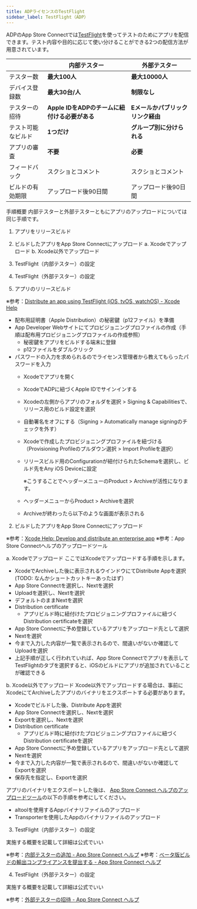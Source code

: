 ```yaml
---
title: ADPライセンスのTestFlight
sidebar_label: TestFlight（ADP）
---
```



ADPのApp Store Connectでは[TestFlight](https://developer.apple.com/jp/testflight/)を使ってテストのためにアプリを配信できます。テスト内容や目的に応じて使い分けることができる2つの配信方法が用意されています。


||内部テスター|外部テスター|
|-|-|-|
|テスター数|**最大100人**|**最大10000人**|
|デバイス登録数|**最大30台/人**|**制限なし**|
|テスターの招待|**Apple IDをADPのチームに紐付ける必要がある**|**Eメールかパブリックリンク経由**|
|テスト可能なビルド|**1つだけ**|**グループ別に分けられる**|
|アプリの審査|**不要**|**必要**|
|フィードバック|スクショとコメント|スクショとコメント|
|ビルドの有効期限|アップロード後90日間|アップロード後90日間|


手順概要
内部テスターと外部テスターともにアプリのアップロードについては同じ手順です。



1. アプリをリリースビルド
2. ビルドしたアプリをApp Store Connectにアップロード
   a. Xcodeでアップロード
   b. Xcode以外でアップロード
3. TestFlight（内部テスター）の設定
4. TestFlight（外部テスター）の設定




1. アプリのリリースビルド


※参考：[Distribute an app using TestFlight (iOS, tvOS, watchOS) - Xcode Help](https://help.apple.com/xcode/mac/current/#/dev2539d985f)

- 配布用証明書（Apple Distribution）の秘密鍵（p12ファイル）を準備
- App Developer Webサイトにてプロビジョニングプロファイルの作成（手順は配布用プロビジョニングプロファイルの作成参照）
   - 秘密鍵をアプリをビルドする端末に登録
   - p12ファイルをダブルクリック
- パスワードの入力を求められるのでライセンス管理者から教えてもらったパスワードを入力
   - Xcodeでアプリを開く
   - XcodeでADPに紐づくApple IDでサインインする
   - Xcodeの左側からアプリのフォルダを選択 > Signing & Capabilitiesで、リリース用のビルド設定を選択
   - 自動署名をオフにする（Signing > Automatically manage signingのチェックを外す）
   - Xcodeで作成したプロビジョニングプロファイルを紐づける（Provisioning Profileのプルダウン選択 > Import Profileを選択）
   - リリースビルド用のConfigurationが紐付けられたSchemaを選択し、ビルド先をAny iOS Deviceに設定

     ※こうすることでヘッダーメニューのProduct > Archiveが活性になります。
   - ヘッダーメニューからProduct > Archiveを選択
   - Archiveが終わったら以下のような画面が表示される


2. ビルドしたアプリをApp Store Connectにアップロード

※参考：[Xcode Help: Develop and distribute an enterprise app](https://help.apple.com/xcode/mac/current/#/devba5e7054d)
※参考：App Store Connectヘルプのアップロードツール


a. Xcodeでアップロード
ここではXcodeでアップロードする手順を示します。

- XcodeでArchiveした後に表示されるウインドウにてDistribute Appを選択
  (TODO: なんかショートカットキーあったはず）
- App Store Connectを選択し、Nextを選択
- Uploadを選択し、Nextを選択
- デフォルトのままNextを選択
- Distribution certificate
   - アプリビルド時に紐付けたプロビジョニングプロファイルに紐づくDistribution certificateを選択
- App Store Connectに予め登録しているアプリをアップロード先として選択
- Nextを選択
- 今まで入力した内容が一覧で表示されるので、間違いがないか確認してUploadを選択
- 上記手順が正しく行われていれば、App Store Connectでアプリを表示してTestFlightのタブを選択すると、iOSのビルドにアプリが追加されていることが確認できる


b. Xcode以外でアップロード
Xcode以外でアップロードする場合は、事前にXcodeにてArchiveしたアプリのバイナリをエクスポートする必要があります。

- Xcodeでビルドした後、Distribute Appを選択
- App Store Connectを選択し、Nextを選択
- Exportを選択し、Nextを選択
- Distribution certificate
  - アプリビルド時に紐付けたプロビジョニングプロファイルに紐づくDistribution certificateを選択
- App Store Connectに予め登録しているアプリをアップロード先として選択
- Nextを選択
- 今まで入力した内容が一覧で表示されるので、間違いがないか確認してExportを選択
- 保存先を指定し、Exportを選択


アプリのバイナリをエクスポートした後は、
[App Store Connect ヘルプのアップロードツール](https://help.apple.com/app-store-connect/#/devb1c185036)の以下の手順を参考にしてください。

 - altoolを使用するAppバイナリファイルのアップロード
 - Transporterを使用したAppのバイナリファイルのアップロード


 3. TestFlight（内部テスター）の設定

実施する概要を記載して詳細は公式でいい

※参考：[内部テスターの追加 - App Store Connect ヘルプ](https://help.apple.com/app-store-connect/?lang=ja#/dev839fb66e9)
※参考：[ベータ版ビルドの輸出コンプライアンスを提出する - App Store Connect ヘルプ](https://help.apple.com/app-store-connect/?lang=ja#/dev22b9b2174)



4. TestFlight（外部テスター）の設定

実施する概要を記載して詳細は公式でいい

※参考：[外部テスターの招待 - App Store Connect ヘルプ](https://help.apple.com/app-store-connect/?lang=ja#/dev859139543)


